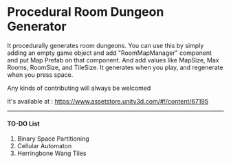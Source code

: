 # Procedural Room Dungeon Generator
It procedurally generates room dungeons. You can use this by simply adding an empty game object and add "RoomMapManager" component and put Map Prefab on that component. And add values like MapSize, Max Rooms, RoomSize, and TileSize. It generates when you play, and regenerate when you press space.

Any kinds of contributing will always be welcomed

It's available at : https://www.assetstore.unity3d.com/#!/content/67195

---
#### TO-DO List
1. Binary Space Partitioning
2. Cellular Automaton
3. Herringbone Wang Tiles